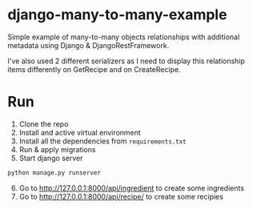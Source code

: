 # django-many-to-many-example

Simple example of many-to-many objects relationships with additional metadata using Django & DjangoRestFramework.

I've also used 2 different serializers as I need to display this relationship items differently on GetRecipe and on CreateRecipe.


# Run
1. Clone the repo
2. Install and active virtual environment
3. Install all the dependencies from `requirements.txt`
4. Run & apply migrations
5. Start django server
```bash
python manage.py runserver
```
6. Go to http://127.0.0.1:8000/api/ingredient to create some ingredients
7. Go to http://127.0.0.1:8000/api/recipe/ to create some recipies